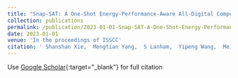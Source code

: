 ```yaml
---
title: "Snap-SAT: A One-Shot Energy-Performance-Aware All-Digital Compute-in-Memory Solver for Large-Scale Hard Boolean Satisfiability Problems."
collection: publications
permalink: /publication/2023-01-01-Snap-SAT-A-One-Shot-Energy-Performance-Aware-All-Digital-Compute-in-Memory-Solver-for-Large-Scale-Hard-Boolean-Satisfiability-Problems
date: 2023-01-01
venue: 'In the proceedings of ISSCC'
citation: ' Shanshan Xie,  Mengtian Yang,  S Lanham,  Yipeng Wang,  Meizhi Wang,  Sirish Oruganti,  Jaydeep Kulkarni, &quot;Snap-SAT: A One-Shot Energy-Performance-Aware All-Digital Compute-in-Memory Solver for Large-Scale Hard Boolean Satisfiability Problems..&quot; In the proceedings of ISSCC, 2023.'
---
```

Use [Google Scholar](https://scholar.google.com/scholar?q=Snap+SAT:+A+One+Shot+Energy+Performance+Aware+All+Digital+Compute+in+Memory+Solver+for+Large+Scale+Hard+Boolean+Satisfiability+Problems.){:target="_blank"} for full citation